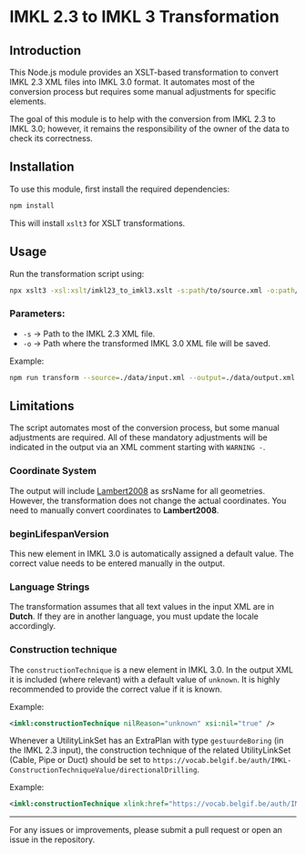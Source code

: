 # IMKL 2.3 to IMKL 3 Transformation

## Introduction

This Node.js module provides an XSLT-based transformation to convert IMKL 2.3 XML files into IMKL 3.0 format. It automates most of the conversion process but requires some manual adjustments for specific elements.

The goal of this module is to help with the conversion from IMKL 2.3 to IMKL 3.0; however, it remains the responsibility of the owner of the data to check its correctness.

## Installation

To use this module, first install the required dependencies:

```sh
npm install
```

This will install `xslt3` for XSLT transformations.

## Usage

Run the transformation script using:

```sh
npx xslt3 -xsl:xslt/imkl23_to_imkl3.xslt -s:path/to/source.xml -o:path/to/output.xml
```

### Parameters:

- `-s` → Path to the IMKL 2.3 XML file.
- `-o` → Path where the transformed IMKL 3.0 XML file will be saved.

Example:

```sh
npm run transform --source=./data/input.xml --output=./data/output.xml
```

## Limitations

The script automates most of the conversion process, but some manual adjustments are required. All of these mandatory adjustments will be indicated in the output via an XML comment starting with `WARNING -`.

### Coordinate System

The output will include [Lambert2008](http://spatialreference.org/ref/epsg/3812/) as srsName for all geometries. However, the transformation does not change the actual coordinates. You need to manually convert coordinates to **Lambert2008**.

### beginLifespanVersion

This new element in IMKL 3.0 is automatically assigned a default value. The correct value needs to be entered manually in the output.

### Language Strings

The transformation assumes that all text values in the input XML are in **Dutch**. If they are in another language, you must update the locale accordingly.

### Construction technique

The `constructionTechnique` is a new element in IMKL 3.0. In the output XML it is included (where relevant) with a default value of `unknown`. It is highly recommended to provide the correct value if it is known.

Example:

```XML
<imkl:constructionTechnique nilReason="unknown" xsi:nil="true" />
```

Whenever a UtilityLinkSet has an ExtraPlan with type `gestuurdeBoring` (in the IMKL 2.3 input), the construction technique of the related UtilityLinkSet (Cable, Pipe or Duct) should be set to `https://vocab.belgif.be/auth/IMKL-ConstructionTechniqueValue/directionalDrilling`.

Example:

```XML
<imkl:constructionTechnique xlink:href="https://vocab.belgif.be/auth/IMKL-ConstructionTechniqueValue/directionalDrilling" />
```

---

For any issues or improvements, please submit a pull request or open an issue in the repository.
